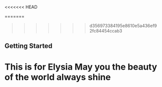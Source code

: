<<<<<<< HEAD

=======
>>>>>>> d356973384195e8610e5a436ef92fc84454ccab3
## Getting Started

# This is for Elysia May you the beauty of the world always shine
